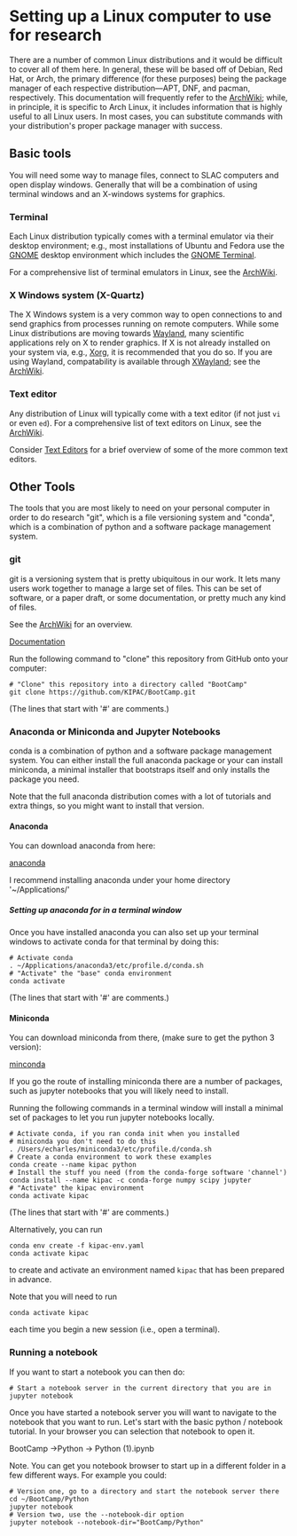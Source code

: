 # Setting up a Linux computer to use for research

There are a number of common Linux distributions and it would be difficult to cover all of them here.
In general, these will be based off of Debian, Red Hat, or Arch, the primary difference (for these purposes) being the package manager of each respective distribution—APT, DNF, and pacman, respectively.
This documentation will frequently refer to the [ArchWiki](https://wiki.archlinux.org/); while, in principle, it is specific to Arch Linux, it includes information that is highly useful to all Linux users.
In most cases, you can substitute commands with your distribution's proper package manager with success.

## Basic tools

You will need some way to manage files, connect to SLAC computers and
open display windows.  Generally that will be a combination of using
terminal windows and an X-windows systems for graphics.

### Terminal

Each Linux distribution typically comes with a terminal emulator via their desktop environment; e.g., most installations of Ubuntu and Fedora use the [GNOME](https://www.gnome.org/) desktop environment which includes the [GNOME Terminal](https://help.gnome.org/users/gnome-terminal/stable/).

For a comprehensive list of terminal emulators in Linux, see the [ArchWiki](https://wiki.archlinux.org/title/List_of_applications#Terminal_emulators).

### X Windows system (X-Quartz)

The X Windows system is a very common way to open connections to and send graphics from processes running on remote computers.
While some Linux distributions are moving towards [Wayland](https://wayland.freedesktop.org/), many scientific applications rely on X to render graphics.
If X is not already installed on your system via, e.g., [Xorg](https://www.x.org/wiki/), it is recommended that you do so.
If you are using Wayland, compatability is available through [XWayland](https://wayland.freedesktop.org/xserver.html); see the [ArchWiki](https://wiki.archlinux.org/title/Wayland#XWayland).


### Text editor

Any distribution of Linux will typically come with a text editor (if not just `vi` or even `ed`).
For a comprehensive list of text editors on Linux, see the [ArchWiki](https://wiki.archlinux.org/title/List_of_applications#Text_editors).

Consider [Text Editors](text_editors.md) for a brief overview of some of the more common text editors.

## Other Tools

The tools that you are most likely to need on your personal computer
in order to do research "git", which is a file versioning system and
"conda", which is a combination of python and a software package management system.

### git

git is a versioning system that is pretty ubiquitous in our
work.  It lets many users work together to manage a large set of
files.  This can be set of software, or a paper draft, or some
documentation, or pretty much any kind of files. 

See the [ArchWiki](https://wiki.archlinux.org/title/Git) for an overview.

[Documentation](https://xkcd.com/1597)

Run the following command to "clone" this repository from GitHub onto your computer:

    # "Clone" this repository into a directory called "BootCamp" 
	git clone https://github.com/KIPAC/BootCamp.git

(The lines that start with '#' are comments.)

### Anaconda or Miniconda and Jupyter Notebooks

conda is a combination of python and a software package management
system.   You can either install the full anaconda package or your can
install miniconda, a minimal installer that bootstraps itself and only installs the package you need.

Note that the full anaconda distribution comes with a lot of tutorials
and extra things, so you might want to install that version.


#### Anaconda

You can download anaconda from here:

[anaconda](https://docs.anaconda.com/anaconda/install/linux/)

I recommend installing anaconda under your home directory '~/Applications/'

##### Setting up anaconda for in a terminal window 

Once you have installed anaconda you can also set up your terminal
windows to activate conda for that terminal by doing this:

    # Activate conda
    . ~/Applications/anaconda3/etc/profile.d/conda.sh
    # "Activate" the "base" conda environment
	conda activate

(The lines that start with '#' are comments.)


#### Miniconda

You can download miniconda from there, (make sure to get the python 3 version):

[minconda](https://docs.conda.io/en/latest/miniconda.html)

If you go the route of installing miniconda there are a number of packages, such as jupyter notebooks that you will likely need to install.

Running the following commands in a terminal window will install a minimal set of packages to
let you run jupyter notebooks locally. 

    # Activate conda, if you ran conda init when you installed
    # miniconda you don't need to do this
    . /Users/echarles/miniconda3/etc/profile.d/conda.sh 
    # Create a conda environment to work these examples
    conda create --name kipac python
    # Install the stuff you need (from the conda-forge software 'channel')
    conda install --name kipac -c conda-forge numpy scipy jupyter
    # "Activate" the kipac environment
	conda activate kipac

(The lines that start with '#' are comments.)

Alternatively, you can run

    conda env create -f kipac-env.yaml
	conda activate kipac

to create and activate an environment named `kipac` that has been prepared in advance.

Note that you will need to run

    conda activate kipac

each time you begin a new session (i.e., open a terminal).


### Running a notebook

If you want to start a notebook you can then do:

    # Start a notebook server in the current directory that you are in 
    jupyter notebook 

Once you have started a notebook server you will want to navigate to
the notebook that you want to run.  Let's start with the basic python
/ notebook tutorial.   In your browser you can selection that notebook
to open it.

BootCamp ->Python -> Python (1).ipynb

Note.   You can get you notebook browser to start up in
a different folder in a few different ways.   For example you could:

    # Version one, go to a directory and start the notebook server there
    cd ~/BootCamp/Python
	jupyter notebook
    # Version two, use the --notebook-dir option
    jupyter notebook --notebook-dir="BootCamp/Python"

<!--  LocalWords:  Miniconda Jupyter minconda kipac conda-forge numpy
 -->
<!--  LocalWords:  scipy
 -->
